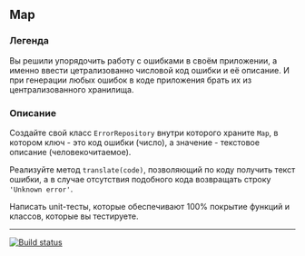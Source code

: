 
## Map

### Легенда

Вы решили упорядочить работу с ошибками в своём приложении, а именно ввести цетрализованно числовой код ошибки и её описание. И при генерации любых ошибок в коде приложения брать их из централизованного хранилища.

### Описание

Создайте свой класс `ErrorRepository` внутри которого храните `Map`, в котором ключ - это код ошибки (число), а значение - текстовое описание (человекочитаемое).

Реализуйте метод `translate(code)`, позволяющий по коду получить текст ошибки, а в случае отсутствия подобного кода возвращать строку `'Unknown error'`.

Написать unit-тесты, которые обеспечивают 100% покрытие функций и классов, которые вы тестируете.

----

[![Build status](https://ci.appveyor.com/api/projects/status/579bbw6r1360busb?svg=true)](https://ci.appveyor.com/project/Nikolay-Davydov/pure-functions)
